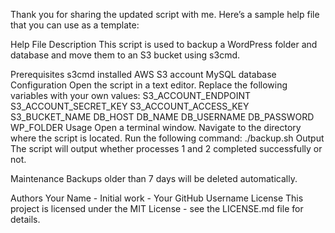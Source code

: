 Thank you for sharing the updated script with me. Here’s a sample help file that you can use as a template:

Help File
Description
This script is used to backup a WordPress folder and database and move them to an S3 bucket using s3cmd.

Prerequisites
s3cmd installed
AWS S3 account
MySQL database
Configuration
Open the script in a text editor.
Replace the following variables with your own values:
S3_ACCOUNT_ENDPOINT
S3_ACCOUNT_SECRET_KEY
S3_ACCOUNT_ACCESS_KEY
S3_BUCKET_NAME
DB_HOST
DB_NAME
DB_USERNAME
DB_PASSWORD
WP_FOLDER
Usage
Open a terminal window.
Navigate to the directory where the script is located.
Run the following command:
./backup.sh
Output
The script will output whether processes 1 and 2 completed successfully or not.

Maintenance
Backups older than 7 days will be deleted automatically.

Authors
Your Name - Initial work - Your GitHub Username
License
This project is licensed under the MIT License - see the LICENSE.md file for details.

